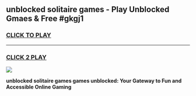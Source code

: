 
## unblocked solitaire games - Play Unblocked Gmaes & Free #gkgj1
<h3>
<a href="https://news.freeplayer.one?title=unblocked_solitaire_games&ref=24F">CLICK TO PLAY</a></h3>
<hr>

<h3>
<a href="https://news.freeplayer.one?title=unblocked_solitaire_games&ref=24F">CLICK 2 PLAY</a>
  
</h3>

<a href="https://news.freeplayer.one?title=unblocked_solitaire_games&ref=24F/"><img src="https://clearcache.store/games.png"></a>


**unblocked solitaire games games unblocked: Your Gateway to Fun and Accessible Online Gaming**
